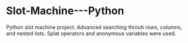 # Slot-Machine---Python

Python slot machine project. Advanced searching throuh rows, columns, and nested lists. Splat operators and anonymous variables were used.
